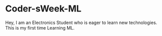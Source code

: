 # Coder-sWeek-ML
Hey, I am an Electronics Student who is eager to learn new technologies. This is my first time Learning ML.
